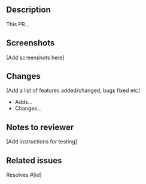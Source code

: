 ## Description
This PR…


## Screenshots
[Add screenshots here]


## Changes
[Add a list of features added/changed, bugs fixed etc]

* Adds…
* Changes…


## Notes to reviewer
[Add instructions for testing]


## Related issues
Resolves #[id]

